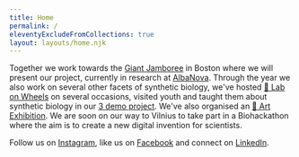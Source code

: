 ```yaml
---
title: Home
permalink: /
eleventyExcludeFromCollections: true
layout: layouts/home.njk
---
```


Together we work towards the [Giant Jamboree](https://2019.igem.org/Main_Page) in Boston where we will present our project, currently in research at [AlbaNova](https://www.albanova.se/). Through the year we also work on several other facets of synthetic biology, we've hosted [🥼 Lab on Wheels](lab-on-wheels/) on several occasions, visited youth and taught them about synthetic biology in our [3 demo project](3-demo). We've also organised an [🎨 Art Exhibition](art-exhibition/). We are soon on our way to Vilnius to take part in a Biohackathon where the aim is to create a new digital invention for scientists.

Follow us on [Instagram](https://instagram.com/igemstockholm), like us on [Facebook](https://facebook.com/igemstockholm) and connect on [LinkedIn](https://linkedin.com/company/igemstockholm).
